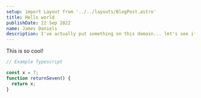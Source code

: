 ```yaml
---
setup: import Layout from '../../layouts/BlogPost.astro'
title: Hello world
publishDate: 22 Sep 2022
name: James Daniels
description: I've actually put something on this domain... let's see if I can keep it up
---
```


This is so cool!

```ts
// Example Typescript

const x = 7;
function returnSeven() {
  return x;
}

```
